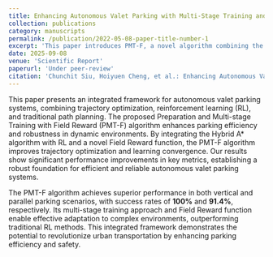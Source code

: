 ```yaml
---
title: Enhancing Autonomous Valet Parking with Multi-Stage Training and Field Reward"
collection: publications
category: manuscripts
permalink: /publication/2022-05-08-paper-title-number-1
excerpt: 'This paper introduces PMT-F, a novel algorithm combining the Hybrid A* path planning algorithm with reinforcement learning (RL) and a multi-stage training approach to enhance autonomous valet parking efficiency and robustness in dynamic environments. The algorithm achieves 100% success in vertical parking and 91.4% in parallel parking, demonstrating significant improvements in trajectory optimization, safety, and adaptability compared to traditional methods.'
date: 2025-09-08
venue: 'Scientific Report'
paperurl: 'Under peer-review'
citation: 'Chunchit Siu, Hoiyuen Cheng, et al.: Enhancing Autonomous Valet Parking with Multi-Stage Training and Field Reward, Scientific Report'
---
```


This paper presents an integrated framework for autonomous valet parking systems, combining trajectory optimization, reinforcement learning (RL), and traditional path planning. The proposed Preparation and Multi-stage Training with Field Reward (PMT-F) algorithm enhances parking efficiency and robustness in dynamic environments. By integrating the Hybrid A* algorithm with RL and a novel Field Reward function, the PMT-F algorithm improves trajectory optimization and learning convergence. Our results show significant performance improvements in key metrics, establishing a robust foundation for efficient and reliable autonomous valet parking systems.

The PMT-F algorithm achieves superior performance in both vertical and parallel parking scenarios, with success rates of **100%** and **91.4%**, respectively. Its multi-stage training approach and Field Reward function enable effective adaptation to complex environments, outperforming traditional RL methods. This integrated framework demonstrates the potential to revolutionize urban transportation by enhancing parking efficiency and safety.
